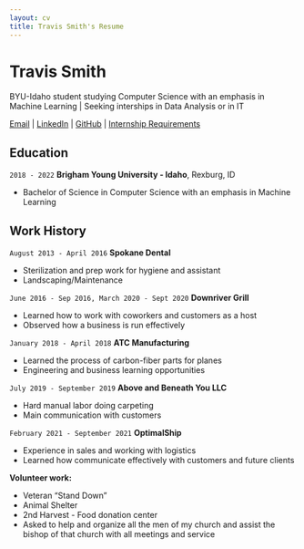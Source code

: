 ```yaml
---
layout: cv
title: Travis Smith's Resume
---
```

# Travis Smith
BYU-Idaho student studying Computer Science with an emphasis in Machine Learning | Seeking interships in Data Analysis or in IT

<div id='webaddress'>
<a href='smi16037@byui.edu'>Email</a>
| <a href='https://www.linkedin.com/in/travis-jon-smith/'>LinkedIn</a>
| <a href='https://github.com/travis7smith'>GitHub</a>
| <a href='https://www.byui.edu/career/students/internships/requirements'>Internship Requirements</a>
</div>

## Education

`2018 - 2022`
__Brigham Young University - Idaho__, Rexburg, ID
- Bachelor of Science in Computer Science with an emphasis in Machine Learning

## Work History

`August 2013 - April 2016`
__Spokane Dental__
- Sterilization and prep work for hygiene and assistant
- Landscaping/Maintenance

`June 2016 - Sep 2016, March 2020 - Sept 2020`
__Downriver Grill__
- Learned how to work with coworkers and customers as a host
- Observed how a business is run effectively

`January 2018 - April 2018`
__ATC Manufacturing__
- Learned the process of carbon-fiber parts for planes
- Engineering and business learning opportunities

`July 2019 - September 2019`
__Above and Beneath You LLC__
- Hard manual labor doing carpeting
- Main communication with customers

`February 2021 - September 2021`
__OptimalShip__
- Experience in sales and working with logistics
- Learned how communicate effectively with customers and future clients

__Volunteer work:__
- Veteran “Stand Down”
- Animal Shelter
- 2nd Harvest - Food donation center
- Asked to help and organize all the men of my church and assist the bishop of that church with all meetings and service
